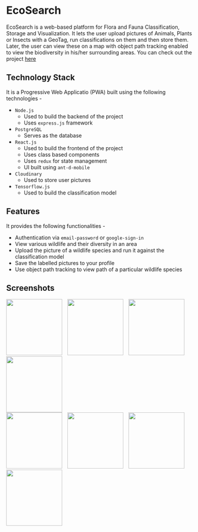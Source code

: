 # EcoSearch

EcoSearch is a web-based platform for Flora and Fauna Classification, Storage and Visualization. It lets the user upload pictures of Animals, Plants or Insects with a GeoTag, run classifications on them and then store them. Later, the user can view these on a map with object path tracking enabled to view the biodiversity in his/her surrounding areas.
You can check out the project [here](https://github.com/amlannandy/EcoSearch)

## Technology Stack

It is a Progressive Web Applicatio (PWA) built using the following technologies -

- `Node.js`
  - Used to build the backend of the project
  - Uses `express.js` framework
- `PostgreSQL`
  - Serves as the database
- `React.js`
  - Used to build the frontend of the project
  - Uses class based components
  - Uses `redux` for state management
  - UI built using `ant-d-mobile`
- `Cloudinary`
  - Used to store user pictures
- `Tensorflow.js`
  - Used to build the classification model

## Features

It provides the following functionalities -

- Authentication via `email-password` or `google-sign-in`
- View various wildlife and their diversity in an area
- Upload the picture of a wildlife species and run it against the classification model
- Save the labelled pictures to your profile
- Use object path tracking to view path of a particular wildlife species

## Screenshots

<div style="flex-direction: row;">
  <img src="https://user-images.githubusercontent.com/45410599/132084342-d9a3757e-8126-448a-b3c2-0636e88d6172.png" width="150px" style="margin-right: 10px;" alt="">
  <img src="https://user-images.githubusercontent.com/45410599/132084346-96e241ed-23b7-4c0b-a103-3e65ff9ec315.png" width="150px" style="margin-right: 10px;" alt="">
 <img src="https://user-images.githubusercontent.com/45410599/132084354-6d33c0c3-b8a2-4618-b456-3f7693109e02.png" width="150px" style="margin-right: 10px;" alt="">
  <img src="https://user-images.githubusercontent.com/45410599/132084374-479bb025-405b-4e94-aa38-d6543b4569c2.png" width="150px" alt="">
</div>
<div style="flex-direction: row;">
  <img src="https://user-images.githubusercontent.com/45410599/132084410-908a40e3-b1c6-4a72-9fd2-c3d29973d138.png" width="150px" style="margin-right: 10px;" alt="">
  <img src="https://user-images.githubusercontent.com/45410599/132084411-1d2d918c-26cd-4652-ae3b-49dc8d799d68.png" width="150px" style="margin-right: 10px;" alt="">
 <img src="https://user-images.githubusercontent.com/45410599/132084412-7506196f-a5a2-489d-b204-0f247b158e4d.png" width="150px" style="margin-right: 10px;" alt="">
  <img src="https://user-images.githubusercontent.com/45410599/132084414-b8c59fa5-59cc-4f98-b060-eeb2559c4e9c.png" width="150px" alt="">
</div>
